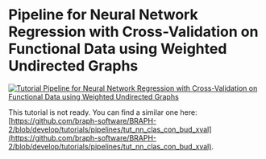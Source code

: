 # Pipeline for Neural Network Regression with Cross-Validation on Functional Data using Weighted Undirected Graphs

[![Tutorial Pipeline for Neural Network Regression with Cross-Validation on Functional Data using Weighted Undirected Graphs](https://img.shields.io/badge/PDF-Download-red?style=flat-square&logo=adobe-acrobat-reader)](tut_nn_reg_fun_wu_m_xval.pdf)

This tutorial is not ready. You can find a similar one here: [https://github.com/braph-software/BRAPH-2/blob/develop/tutorials/pipelines/tut_nn_clas_con_bud_xval](https://github.com/braph-software/BRAPH-2/blob/develop/tutorials/pipelines/tut_nn_clas_con_bud_xval).
